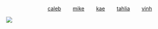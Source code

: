 
        [caleb](https://github.com/zombehattack)   [mike](https://github.com/mkeitstop)   [kae](https://github.com/ryutsushi)   [tahlia](https://github.com/FIeshwater)   [vinh](https://github.com/skincarver) 

   ![](https://files.catbox.moe/dzsirv.webp)


